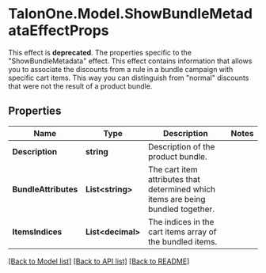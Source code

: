 # TalonOne.Model.ShowBundleMetadataEffectProps
This effect is **deprecated**. The properties specific to the \"ShowBundleMetadata\" effect. This effect contains information that allows you to associate the discounts from a rule in a bundle campaign with specific cart items. This way you can distinguish from \"normal\" discounts that were not the result of a product bundle. 
## Properties

Name | Type | Description | Notes
------------ | ------------- | ------------- | -------------
**Description** | **string** | Description of the product bundle. | 
**BundleAttributes** | **List&lt;string&gt;** | The cart item attributes that determined which items are being bundled together. | 
**ItemsIndices** | **List&lt;decimal&gt;** | The indices in the cart items array of the bundled items. | 

[[Back to Model list]](../README.md#documentation-for-models) [[Back to API list]](../README.md#documentation-for-api-endpoints) [[Back to README]](../README.md)

